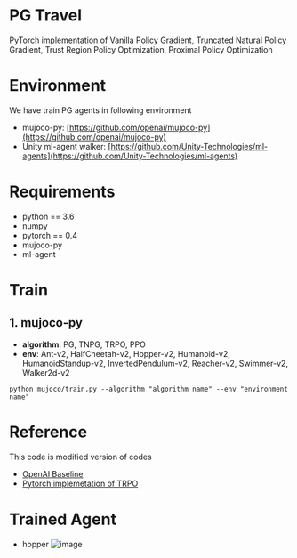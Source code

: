 # PG Travel
PyTorch implementation of Vanilla Policy Gradient, Truncated Natural Policy Gradient, Trust Region Policy Optimization, Proximal Policy Optimization

# Environment
We have train PG agents in following environment
* mujoco-py: [https://github.com/openai/mujoco-py](https://github.com/openai/mujoco-py)
* Unity ml-agent walker: [https://github.com/Unity-Technologies/ml-agents](https://github.com/Unity-Technologies/ml-agents)

# Requirements
* python == 3.6
* numpy
* pytorch == 0.4
* mujoco-py
* ml-agent

# Train
## 1. mujoco-py
* **algorithm**: PG, TNPG, TRPO, PPO
* **env**: Ant-v2, HalfCheetah-v2, Hopper-v2, Humanoid-v2, HumanoidStandup-v2, InvertedPendulum-v2, Reacher-v2, Swimmer-v2, Walker2d-v2
~~~
python mujoco/train.py --algorithm "algorithm name" --env "environment name"
~~~

# Reference
This code is modified version of codes
* [OpenAI Baseline](https://github.com/openai/baselines/tree/master/baselines/trpo_mpi)
* [Pytorch implemetation of TRPO](https://github.com/ikostrikov/pytorch-trpo)


# Trained Agent
* hopper
![image](/img/hopper.gif)